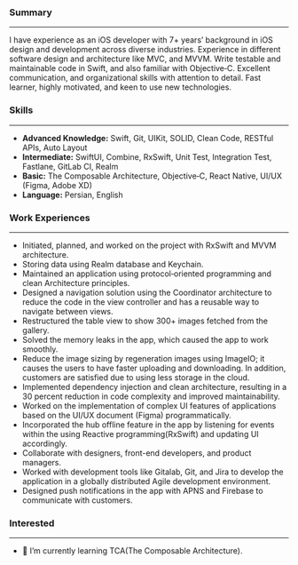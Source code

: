 ### Summary 
---
I have experience as an iOS developer with 7+ years’ background in iOS design and development across diverse industries. Experience in different software design and architecture like MVC, and MVVM. Write testable and maintainable code in Swift, and also familiar with Objective‐C. Excellent communication, and organizational skills with attention to detail. Fast learner, highly motivated, and keen to use new technologies.

### Skills
---
- **Advanced Knowledge:** Swift, Git, UIKit, SOLID, Clean Code, RESTful APIs, Auto Layout
- **Intermediate:** SwiftUI, Combine, RxSwift, Unit Test, Integration Test, Fastlane, GitLab CI, Realm
- **Basic:** The Composable Architecture, Objective‐C, React Native, UI/UX (Figma, Adobe XD)
- **Language:** Persian, English

### Work Experiences
---
- Initiated, planned, and worked on the project with RxSwift and MVVM architecture.
- Storing data using Realm database and Keychain.
- Maintained an application using protocol‐oriented programming and clean Architecture principles.
- Designed a navigation solution using the Coordinator architecture to reduce the code in the view controller and has a reusable way to navigate between views.
- Restructured the table view to show 300+ images fetched from the gallery.
- Solved the memory leaks in the app, which caused the app to work smoothly.
- Reduce the image sizing by regeneration images using ImageIO; it causes the users to have faster uploading and downloading. In addition, customers are satisfied due to using less storage in the cloud.
- Implemented dependency injection and clean architecture, resulting in a 30 percent reduction in code complexity and improved maintainability.
- Worked on the implementation of complex UI features of applications based on the UI/UX document (Figma) programmatically.
- Incorporated the hub offline feature in the app by listening for events within the using Reactive programming(RxSwift) and updating UI accordingly.
- Collaborate with designers, front-end developers, and product managers.
- Worked with development tools like Gitalab, Git, and Jira to develop the application in a globally distributed Agile development environment.
- Designed push notifications in the app with APNS and Firebase to communicate with customers.

### Interested
---
- 🌱 I’m currently learning TCA(The Composable Architecture).

<!--

- 🔭 I’m currently working on ...
- 👯 I’m looking to collaborate on ...
- 🤔 I’m looking for help with ...
- 💬 Ask me about ...
- 📫 How to reach me: ...
- 😄 Pronouns: ...
- ⚡ Fun fact: ...
-->
